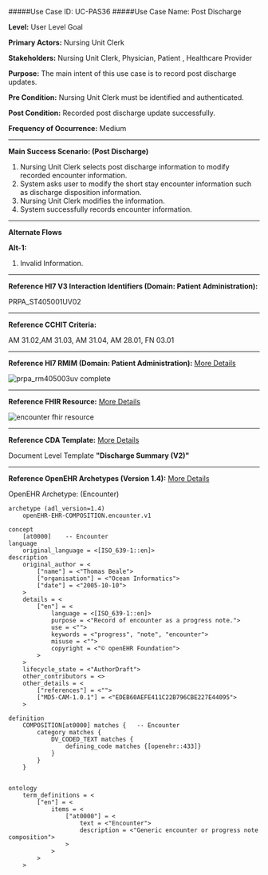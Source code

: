#####Use Case ID: UC-PAS36
#####Use Case Name: Post Discharge

**Level:**                     User Level Goal

**Primary Actors:**            Nursing Unit Clerk

**Stakeholders:**              Nursing Unit Clerk, Physician, Patient , Healthcare Provider

**Purpose:**                   The main intent of this use case is to record post discharge updates.

**Pre Condition:**             Nursing Unit Clerk must be identified and authenticated.

**Post Condition:**            Recorded post discharge update successfully.

**Frequency of Occurrence:**   Medium
__________________________________________________________
**Main Success Scenario: (Post Discharge)**

1. Nursing Unit Clerk selects post discharge information to modify recorded encounter information.
2. System asks user to modify the short stay encounter information such as discharge disposition information.
3. Nursing Unit Clerk modifies the information.
4. System successfully records encounter information.

_______________________________________________________________________________
**Alternate Flows** 

**Alt-1:**

1. Invalid Information.

________________________________________________________________________
**Reference Hl7 V3 Interaction Identifiers (Domain: Patient Administration):**

PRPA_ST405001UV02
_______________________________________________________________
**Reference CCHIT Criteria:**

AM 31.02,AM 31.03, AM 31.04, AM 28.01, FN 03.01
_______________________________________________________________
**Reference Hl7 RMIM (Domain: Patient Administration):**
[More Details](http://www.hl7.org/implement/standards/product_brief.cfm?product_id=306)

![prpa_rm405003uv complete](https://f.cloud.github.com/assets/5391320/1295482/03a694d8-30b0-11e3-9213-d65a7365af8e.png)
_______________________________________________________________
**Reference FHIR Resource:**
[More Details](http://www.hl7.org/implement/standards/fhir/resourcelist.html)

![encounter fhir resource](https://f.cloud.github.com/assets/5391320/1295268/cb11790e-30a9-11e3-8af5-6e7bb9dfdbda.png)
_______________________________________________________________
**Reference CDA Template:**
[More Details](http://www.hl7.org/Special/committees/structure/index.cfm)

Document Level Template **"Discharge Summary (V2)"**
_______________________________________________________________
**Reference OpenEHR Archetypes (Version 1.4):**
[More Details](http://www.openehr.org/ckm/)

OpenEHR Archetype: (Encounter)

``` Archetype
archetype (adl_version=1.4)
	openEHR-EHR-COMPOSITION.encounter.v1

concept
	[at0000]	-- Encounter
language
	original_language = <[ISO_639-1::en]>
description
	original_author = <
		["name"] = <"Thomas Beale">
		["organisation"] = <"Ocean Informatics">
		["date"] = <"2005-10-10">
	>
	details = <
		["en"] = <
			language = <[ISO_639-1::en]>
			purpose = <"Record of encounter as a progress note.">
			use = <"">
			keywords = <"progress", "note", "encounter">
			misuse = <"">
			copyright = <"© openEHR Foundation">
		>
	>
	lifecycle_state = <"AuthorDraft">
	other_contributors = <>
	other_details = <
		["references"] = <"">
		["MD5-CAM-1.0.1"] = <"EDEB60AEFE411C22B796CBE227E44095">
	>

definition
	COMPOSITION[at0000] matches {	-- Encounter
		category matches {
			DV_CODED_TEXT matches {
				defining_code matches {[openehr::433]}
			}
		}
	}


ontology
	term_definitions = <
		["en"] = <
			items = <
				["at0000"] = <
					text = <"Encounter">
					description = <"Generic encounter or progress note composition">
				>
			>
		>
	>
```







